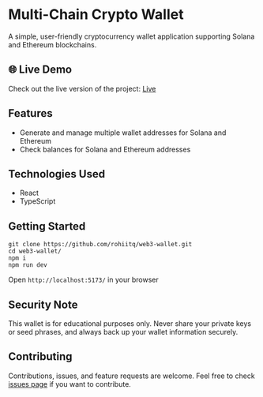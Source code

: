 # Multi-Chain Crypto Wallet

A simple, user-friendly cryptocurrency wallet application supporting Solana and Ethereum blockchains.

## 🌐 Live Demo

Check out the live version of the project: [Live](https://wallet.devrohit.tech/)

## Features

- Generate and manage multiple wallet addresses for Solana and Ethereum
- Check balances for Solana and Ethereum addresses

## Technologies Used

- React
- TypeScript

## Getting Started
```
git clone https://github.com/rohiitq/web3-wallet.git
cd web3-wallet/
npm i
npm run dev
```
Open `http://localhost:5173/` in your browser

## Security Note

This wallet is for educational purposes only. Never share your private keys or seed phrases, and always back up your wallet information securely.

## Contributing

Contributions, issues, and feature requests are welcome. Feel free to check [issues page](https://github.com/rohiitq/web3-wallet/issues) if you want to contribute.
